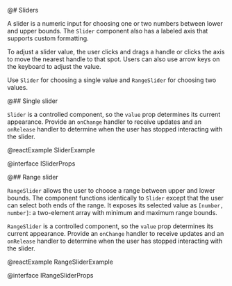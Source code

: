 @# Sliders

A slider is a numeric input for choosing one or two numbers between lower and upper bounds.
The `Slider` component also has a labeled axis that supports custom formatting.

To adjust a slider value, the user clicks and drags a handle or clicks the axis to move the nearest
handle to that spot. Users can also use arrow keys on the keyboard to adjust the value.

Use `Slider` for choosing a single value and `RangeSlider` for choosing two values.

@## Single slider

`Slider` is a controlled component, so the `value` prop determines its current appearance. Provide
an `onChange` handler to receive updates and an `onRelease` handler to determine when the user has
stopped interacting with the slider.

@reactExample SliderExample

@interface ISliderProps

@## Range slider

`RangeSlider` allows the user to choose a range between upper and lower bounds. The component
functions identically to `Slider` except that the user can select both ends of the range. It exposes
its selected value as `[number, number]`: a two-element array with minimum and maximum range bounds.

`RangeSlider` is a controlled component, so the `value` prop determines its current appearance.
Provide an `onChange` handler to receive updates and an `onRelease` handler to determine when the
user has stopped interacting with the slider.

@reactExample RangeSliderExample

@interface IRangeSliderProps


